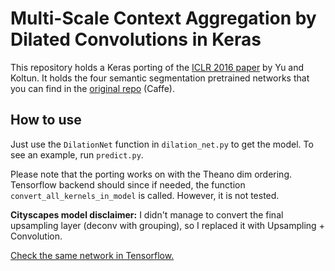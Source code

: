 # Multi-Scale Context Aggregation by Dilated Convolutions in Keras
This repository holds a Keras porting of the [ICLR 2016 paper](https://arxiv.org/abs/1511.07122) by Yu and Koltun. 
It holds the four semantic segmentation pretrained networks that you can find in the [original repo](https://github.com/fyu/dilation) (Caffe).

## How to use
Just use the `DilationNet` function in `dilation_net.py` to get the model.
To see an example, run `predict.py`.

Please note that the porting works on with the Theano dim ordering.
Tensorflow backend should since if needed, the function `convert_all_kernels_in_model` is called.
However, it is not tested.

**Cityscapes model disclaimer:** I didn't manage to convert the final upsampling layer (deconv with grouping), so I replaced it with Upsampling + Convolution.

[Check the same network in Tensorflow.](https://github.com/ndrplz/dilation-tensorflow)
